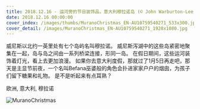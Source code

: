 ```yaml
---
title: 2018.12.16 - 运河旁的节日装饰品，意大利穆拉诺岛 (© John Warburton-Lee/DanitaDelimont.com)
date: 2018.12.16 00:00:00
cover_index: /images/thumbs/MuranoChristmas_EN-AU10759540271_533x300.jpg
cover_detail: /images/MuranoChristmas_EN-AU10759540271_1920x1080.jpg
---
```


威尼斯以北约一英里处有七个岛屿名叫穆拉诺。 威尼斯泻湖中的这些岛紧密地聚集在一起，岛与岛之间由一系列桥梁连接，形同一岛。
在假日期间，这些运河装饰着灯光，看上去更加浪漫。 如果你去意大利度假，那就过了1月5日再走吧，那天是主显节前夜，一个名叫Befana巫婆般的角色会扑进家家户户的烟囱，为孩子们留下糖果和礼物。
是不是听起来有点耳熟？

欧洲, 意大利, 穆拉诺

![MuranoChristmas](/images/MuranoChristmas_EN-AU10759540271_1920x1080.jpg)

